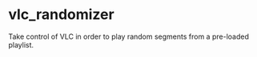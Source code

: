 vlc_randomizer
==============

Take control of VLC in order to play random segments from a pre-loaded playlist.

